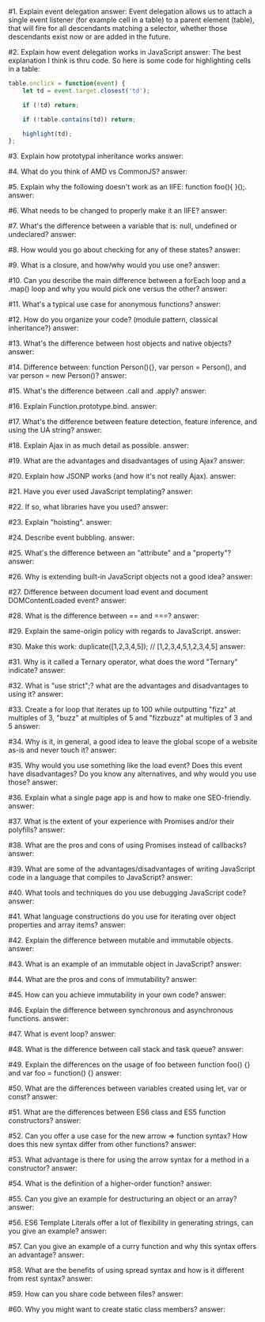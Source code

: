 
#1. Explain event delegation
answer: 
Event delegation allows us to attach a single event listener (for example cell in a table) to a parent element (table), that will fire for all descendants matching a selector, whether those descendants exist now or are added in the future.

#2. Explain how event delegation works in JavaScript
answer:
The best explanation I think is thru code. So here is some code for highlighting cells in a table:
```javascript
table.onclick = function(event) {
    let td = event.target.closest('td');

    if (!td) return;

    if (!table.contains(td)) return;

    highlight(td);
};
```



#3. Explain how prototypal inheritance works
answer:

#4. What do you think of AMD vs CommonJS?
answer:

#5. Explain why the following doesn't work as an IIFE: function foo(){ }();.
answer:

#6. What needs to be changed to properly make it an IIFE?
answer:

#7. What's the difference between a variable that is: null, undefined or undeclared?
answer:

#8. How would you go about checking for any of these states?
answer:

#9. What is a closure, and how/why would you use one?
answer:

#10. Can you describe the main difference between a forEach loop and a .map() loop and why you would pick one versus the other?
answer:

#11. What's a typical use case for anonymous functions?
answer:

#12. How do you organize your code? (module pattern, classical inheritance?)
answer:

#13. What's the difference between host objects and native objects?
answer:

#14. Difference between: function Person(){}, var person = Person(), and var person = new Person()?
answer:

#15. What's the difference between .call and .apply?
answer:

#16. Explain Function.prototype.bind.
answer:

#17. What's the difference between feature detection, feature inference, and using the UA string?
answer:

#18. Explain Ajax in as much detail as possible.
answer:

#19. What are the advantages and disadvantages of using Ajax?
answer:

#20. Explain how JSONP works (and how it's not really Ajax).
answer:

#21. Have you ever used JavaScript templating?
answer:

#22. If so, what libraries have you used?
answer:

#23. Explain "hoisting".
answer:

#24. Describe event bubbling.
answer:

#25. What's the difference between an "attribute" and a "property"?
answer:

#26. Why is extending built-in JavaScript objects not a good idea?
answer:

#27. Difference between document load event and document DOMContentLoaded event?
answer:

#28. What is the difference between == and ===?
answer:

#29. Explain the same-origin policy with regards to JavaScript.
answer:

#30. Make this work: duplicate([1,2,3,4,5]); // [1,2,3,4,5,1,2,3,4,5]
answer:

#31. Why is it called a Ternary operator, what does the word "Ternary" indicate?
answer:

#32. What is "use strict";? what are the advantages and disadvantages to using it?
answer:

#33. Create a for loop that iterates up to 100 while outputting "fizz" at multiples of 3, "buzz" at multiples of 5 and "fizzbuzz" at multiples of 3 and 5
answer:

#34. Why is it, in general, a good idea to leave the global scope of a website as-is and never touch it?
answer:

#35. Why would you use something like the load event? Does this event have disadvantages? Do you know any alternatives, and why would you use those?
answer:

#36. Explain what a single page app is and how to make one SEO-friendly.
answer:

#37. What is the extent of your experience with Promises and/or their polyfills?
answer:

#38. What are the pros and cons of using Promises instead of callbacks?
answer:

#39. What are some of the advantages/disadvantages of writing JavaScript code in a language that compiles to JavaScript?
answer:

#40. What tools and techniques do you use debugging JavaScript code?
answer:

#41. What language constructions do you use for iterating over object properties and array items?
answer:

#42. Explain the difference between mutable and immutable objects.
answer:

#43. What is an example of an immutable object in JavaScript?
answer:

#44. What are the pros and cons of immutability?
answer:

#45. How can you achieve immutability in your own code?
answer:

#46. Explain the difference between synchronous and asynchronous functions.
answer:

#47. What is event loop?
answer:

#48. What is the difference between call stack and task queue?
answer:

#49. Explain the differences on the usage of foo between function foo() {} and var foo = function() {}
answer:

#50. What are the differences between variables created using let, var or const?
answer:

#51. What are the differences between ES6 class and ES5 function constructors?
answer:

#52. Can you offer a use case for the new arrow => function syntax? How does this new syntax differ from other functions?
answer:

#53. What advantage is there for using the arrow syntax for a method in a constructor?
answer:

#54. What is the definition of a higher-order function?
answer:

#55. Can you give an example for destructuring an object or an array?
answer:

#56. ES6 Template Literals offer a lot of flexibility in generating strings, can you give an example?
answer:

#57. Can you give an example of a curry function and why this syntax offers an advantage?
answer:

#58. What are the benefits of using spread syntax and how is it different from rest syntax?
answer:

#59. How can you share code between files?
answer:

#60. Why you might want to create static class members?
answer:
